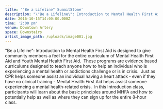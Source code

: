```yaml
---
title: '"Be a Lifeline" SummitStone'
description: "\"Be a Lifeline\": Introduction to Mental Health First Aid is designed to give community members a feel for the entire curriculum of Mental Health First Aid and Youth Mental Health First Aid. \_These programs are evidence based curriculums designed to teach anyone how to help an individual who is experiencing a mental health or addictions challenge or is in crisis. \_Just as CPR helps someone assist an individual having a heart attack - even if they have no clinical training - Mental Health First Aid helps assist someone experiencing a mental health-related crisis. \_In this Introduction class, participants will learn about the basic principles around MHFA and how to potentially help as well as where they can sign up for the entire 8-hour class."
date: 2016-10-15T14:00:00.000Z
time: '2:00 pm'
venue: Downtown Artery
space: Downstairs
artist_image_path: /uploads/image001.jpg
---
```



"Be a Lifeline": Introduction to Mental Health First Aid is designed to give community members a feel for the entire curriculum of Mental Health First Aid and Youth Mental Health First Aid.  These programs are evidence based curriculums designed to teach anyone how to help an individual who is experiencing a mental health or addictions challenge or is in crisis.  Just as CPR helps someone assist an individual having a heart attack - even if they have no clinical training - Mental Health First Aid helps assist someone experiencing a mental health-related crisis.  In this Introduction class, participants will learn about the basic principles around MHFA and how to potentially help as well as where they can sign up for the entire 8-hour class.